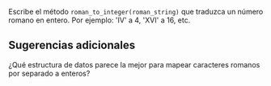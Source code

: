 Escribe el método `roman_to_integer(roman_string)` que traduzca un número romano en entero. Por ejemplo:  'IV' a 4, 'XVI' a 16, etc.

## Sugerencias adicionales

¿Qué estructura de datos parece la mejor para mapear caracteres romanos por separado a enteros?
